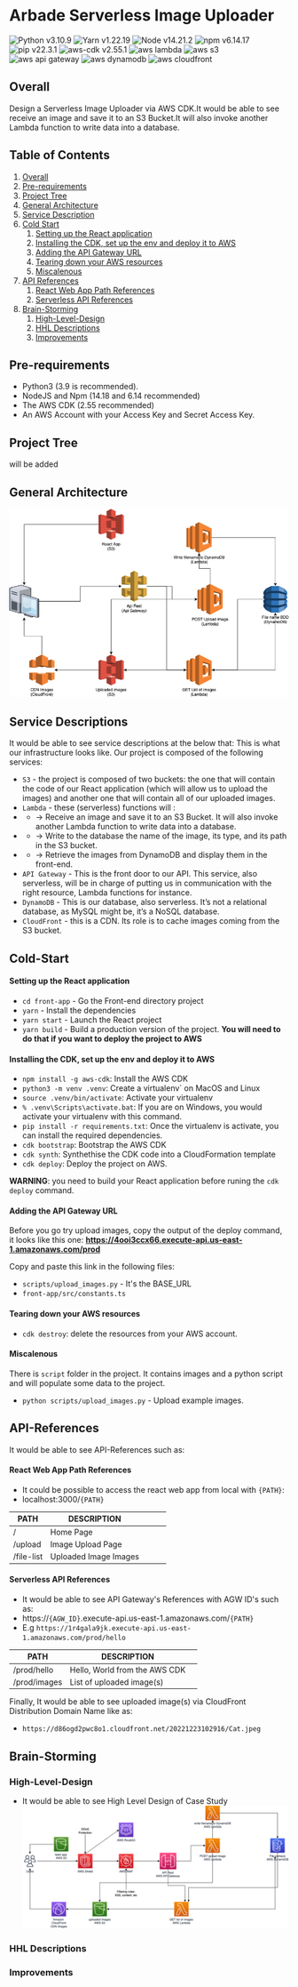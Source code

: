 # Arbade Serverless Image Uploader
![Python v3.10.9](https://img.shields.io/badge/python-v3.10.9-blue)
![Yarn v1.22.19](https://img.shields.io/badge/yarn-v1.22.19-blue)
![Node v14.21.2](https://img.shields.io/badge/node-v.14.21.2-blue)
![npm v6.14.17](https://img.shields.io/badge/npm-v6.14.17-blue)
![pip v22.3.1](https://img.shields.io/badge/pip-v.22.3.1-blue)
![aws-cdk v2.55.1](https://img.shields.io/badge/aws%40cdk-v.2.55.1-blue)
![aws lambda](https://img.shields.io/badge/aws-lambda-orange)
![aws s3](https://img.shields.io/badge/aws-s3-orange)
![aws api gateway](https://img.shields.io/badge/aws-api--gateway-orange)
![aws dynamodb](https://img.shields.io/badge/aws-dynamodb-orange)
![aws cloudfront](https://img.shields.io/badge/aws-cloudfront-orange)

## Overall
Design a Serverless Image Uploader via AWS CDK.It would be able to see receive an image and save it to an S3 Bucket.It will also invoke another Lambda function to write data into a database.

## Table of Contents
1. [Overall](#overall)
2. [Pre-requirements](#pre-requirements)
3. [Project Tree](#project-tree)
4. [General Architecture](#general-architecture)
5. [Service Description](#service-descriptions)
6. [Cold Start](#cold-start)
    1. [Setting up the React application](#setting-up-the-react-application)
    2. [Installing the CDK, set up the env and deploy it to AWS](#setting-up-the-react-application)
    3. [Adding the API Gateway URL](#adding-the-api-gateway-url)
    4. [Tearing down your AWS resources](#tearing-down-your-aws-resources)
    5. [Miscalenous](#miscalenous)
7. [API References](#api-references)
    1. [React Web App Path References](#react-web-app-path-references)
    2. [Serverless API References](#serverless-api-references)
8. [Brain-Storming](#brain-storming)
    1. [High-Level-Design](#high-level-design)
    2. [HHL Descriptions](#hhl-descriptions)
    3. [Improvements](#improvements)

## Pre-requirements

- Python3 (3.9 is recommended).
- NodeJS and Npm (14.18 and 6.14 recommended)
- The AWS CDK (2.55 recommended)
- An AWS Account with your Access Key and Secret Access Key.

## Project Tree
will be added

## General Architecture
![The services used for this project](./docs/serverless-images-uploader.drawio.png)

## Service Descriptions
It would be able to see service descriptions at the below that:
This is what our infrastructure looks like. Our project is composed of the following services:

- `S3` - the project is composed of two buckets: the one that will contain the code of our React application (which will allow us to upload the images) and another one that will contain all of our uploaded images.
- `Lambda` - these (serverless) functions will :
- - -> Receive an image and save it to an S3 Bucket. It will also invoke another Lambda function to write data into a database.
- - -> Write to the database the name of the image, its type, and its path in the S3 bucket.
- - -> Retrieve the images from DynamoDB and display them in the front-end.
- `API Gateway` - This is the front door to our API. This service, also serverless, will be in charge of putting us in communication with the right resource, Lambda functions for instance.
- `DynamoDB` - This is our database, also serverless. It’s not a relational database, as MySQL might be, it’s a NoSQL database.
- `CloudFront` - this is a CDN. Its role is to cache images coming from the S3 bucket.

## Cold-Start
#### Setting up the React application

- `cd front-app` - Go the Front-end directory project
- `yarn` - Install the dependencies
- `yarn start` - Launch the React project
- `yarn build` - Build a production version of the project. **You will need to
  do that if you want to deploy the project to AWS**

#### Installing the CDK, set up the env and deploy it to AWS
-  `npm install -g aws-cdk`: Install the AWS CDK
- `python3 -m venv .venv`: Create a virtualenv` on MacOS and Linux
- `source .venv/bin/activate`: Activate your virtualenv
- `% .venv\Scripts\activate.bat`: If you are on Windows, you would activate
  your virtualenv with this command.
- `pip install -r requirements.txt`: Once the virtualenv is activate,
  you can install the required dependencies.
- `cdk bootstrap`: Bootstrap the AWS CDK
- `cdk synth`: Synthethise the CDK code into a CloudFormation template
- `cdk deploy`: Deploy the project on AWS.

**WARNING**: you need to build your React application before runing the `cdk
deploy` command.

#### Adding the API Gateway URL

Before you go try upload images, copy the output of the deploy command, it
looks like this one: **https://4ooi3ccx66.execute-api.us-east-1.amazonaws.com/prod**

Copy and paste this link in the following files:

- `scripts/upload_images.py` - It's the BASE_URL
- `front-app/src/constants.ts`
#### Tearing down your AWS resources
- `cdk destroy`: delete the resources from your AWS account.

#### Miscalenous

There is `script` folder in the project. It contains images and a python script
and will populate some data to the project.

- `python scripts/upload_images.py` - Upload example images.

## API-References
It would be able to see API-References such as:

#### React Web App Path References
- It could be possible to access the react web app from local with `{PATH}`:
- localhost:3000/`{PATH}`

| PATH      | DESCRIPTION           |   |   |   |
|-----------|-----------------------|---|---|---|
| /         | Home Page             |   |   |   |
| /upload    | Image Upload Page     |   |   |   |
| /file-list | Uploaded Image Images |   |   |   |
#### Serverless API References
- It would be able to see API Gateway's References with AGW ID's such as:
- https://`{AGW_ID}`.execute-api.us-east-1.amazonaws.com/`{PATH}`
- E.g `https://1r4gala9jk.execute-api.us-east-1.amazonaws.com/prod/hello`

| PATH         | DESCRIPTION                   |   |
|--------------|-------------------------------|---|
| /prod/hello  | Hello, World from the AWS CDK |   |
| /prod/images | List of uploaded image(s)       |   |

Finally, It would be able to see uploaded image(s) via CloudFront Distribution Domain Name like as:
- `https://d86ogd2pwc8o1.cloudfront.net/20221223102916/Cat.jpeg`

## Brain-Storming

### High-Level-Design
- It would be able to see High Level Design of Case Study
![High Level Design Architecture](./docs/hhd_case.png)
### HHL Descriptions
### Improvements